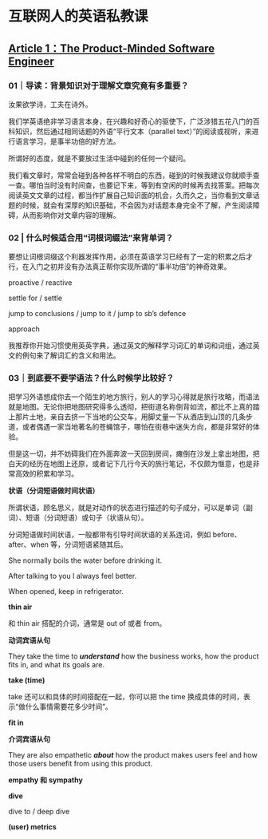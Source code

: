 # 互联网人的英语私教课

## [Article 1：The Product-Minded Software Engineer](https://blog.pragmaticengineer.com/the-product-minded-engineer/?utm_source=wanqu.co&utm_campaign=Wanqu+Daily&utm_medium=website)

### 01｜导读：背景知识对于理解文章究竟有多重要？

汝果欲学诗，工夫在诗外。

我们学英语绝非学习语言本身，在兴趣和好奇心的驱使下，广泛涉猎五花八门的百科知识，然后通过相同话题的外语“平行文本（parallel text）”的阅读或视听，来进行语言学习，是事半功倍的好方法。

所谓好的态度，就是不要放过生活中碰到的任何一个疑问。

我们看文章时，常常会碰到各种各样不明白的东西，碰到的时候我建议你就顺手查一查。哪怕当时没有时间查，也要记下来，等到有空闲的时候再去找答案。把每次阅读英文文章的过程，都当作扩展自己知识面的机会，久而久之，当你看到文章话题的时候，就会有深厚的知识基础，不会因为对话题本身完全不了解，产生阅读障碍，从而影响你对文章内容的理解。

### 02 | 什么时候适合用“词根词缀法”来背单词？

要想让词根词缀这个利器发挥作用，必须在英语学习已经有了一定的积累之后才行，在入门之初并没有办法真正帮你实现所谓的“事半功倍”的神奇效果。

proactive / reactive

settle for / settle

jump to conclusions / jump to it / jump to sb’s defence

approach

我推荐你开始习惯使用英英字典，通过英文的解释学习词汇的单词和词组，通过英文的例句来了解词汇的含义和用法。

### 03｜到底要不要学语法？什么时候学比较好？

把学习外语想成你去一个陌生的地方旅行，别人的学习心得就是旅行攻略，而语法就是地图。无论你把地图研究得多么透彻，把街道名称倒背如流，都比不上真的踏上那片土地，亲自去挤一下当地的公交车，用脚丈量一下从酒店到山顶的几条步道，或者偶遇一家当地著名的苍蝇馆子，哪怕在街巷中迷失方向，都是非常好的体验。

但是这一切，并不妨碍我们在外面奔波一天回到房间，瘫倒在沙发上拿出地图，把白天的经历在地图上还原，或者记下几行今天的旅行笔记，不仅颇为惬意，也是非常高效的积累和学习。

**状语（分词短语做时间状语）**

所谓状语，顾名思义，就是对动作的状态进行描述的句子成分，可以是单词（副词）、短语（分词短语）或句子（状语从句）。

分词短语做时间状语，一般都带有引导时间状语的关系连词，例如 before、after、when 等，分词短语紧随其后。

She normally boils the water before drinking it.

After talking to you I always feel better.

When opened, keep in refrigerator.

**thin air**

和 thin air 搭配的介词，通常是 out of 或者 from。

**动词宾语从句**

They take the time to ***understand*** how the business works, how the product fits in, and what its goals are.

**take (time)**

take 还可以和具体的时间搭配在一起，你可以把 the time 换成具体的时间，表示“做什么事情需要花多少时间”。

**fit in**

**介词宾语从句**

They are also empathetic ***about*** how the product makes users feel and how those users benefit from using this product.

**empathy 和 sympathy**

**dive**

dive to / deep dive

**(user) metrics**
